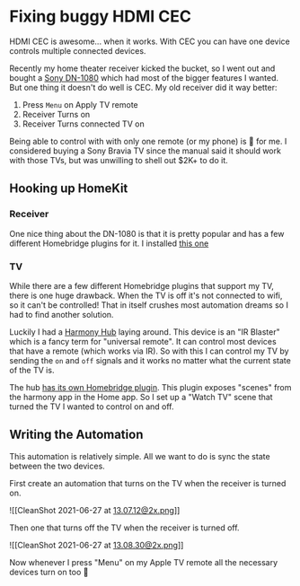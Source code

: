 # Fixing buggy HDMI CEC

HDMI CEC is awesome... when it works. With CEC you can have one device controls multiple connected devices. 

Recently my home theater receiver kicked the bucket, so I went out and bought a [Sony DN-1080](https://www.sony.com/electronics/av-receivers/str-dn1080) which had most of the bigger features I wanted. But one thing it doesn't do well is CEC. My old receiver did it way better:

1. Press `Menu` on Apply TV remote
2. Receiver Turns on
3. Receiver Turns connected TV on

Being able to control with with only one remote (or my phone) is 🔑 for me. I considered buying a Sony Bravia TV since the manual said it should work with those TVs, but was unwilling to shell out $2K+ to do it.

## Hooking up HomeKit

### Receiver

One nice thing about the DN-1080 is that it is pretty popular and has a few different Homebridge plugins for it. I installed [this one](https://github.com/kovalev-sergey/homebridge-sony-audio#readme)

### TV

While there are a few different Homebridge plugins that support my TV, there is one huge drawback. When the TV is off it's not connected to wifi, so it can't be controlled! That in itself crushes most automation dreams so I had to find another solution.

Luckily I had a [Harmony Hub](https://www.logitech.com/en-us/products/harmony/harmony-hub.915-000238.html) laying around. This device is an "IR Blaster" which is a fancy term for "universal remote". It can control most devices that have a remote (which works via IR). So with this I can control my TV by sending the `on` and `off` signals and it works no matter what the current state of the TV is.

The hub [has its own Homebridge plugin](https://github.com/nicoduj/homebridge-harmony#readme). This plugin exposes "scenes" from the harmony app in the Home app. So I set up a "Watch TV" scene that turned the TV I wanted to control on and off.

## Writing the Automation

This automation is relatively simple. All we want to do is sync the state between the two devices.

First create an automation that turns on the TV when the receiver is turned on.

![[CleanShot 2021-06-27 at 13.07.12@2x.png]]

Then one that turns off the TV when the receiver is turned off.

![[CleanShot 2021-06-27 at 13.08.30@2x.png]]

Now whenever I press "Menu" on my Apple TV remote all the necessary devices turn on too :tada: